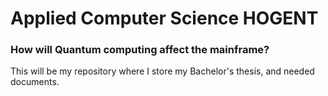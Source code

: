 # Applied Computer Science HOGENT

### How will Quantum computing affect the mainframe?
This will be my repository where I store my Bachelor's thesis, and needed documents.
